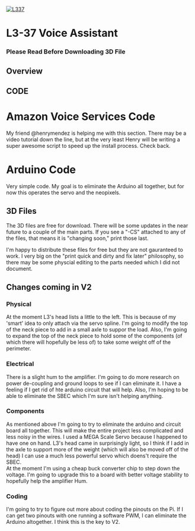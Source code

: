 
[![L337](https://i.imgur.com/zFueaPk.jpg)](https://www.youtube.com/watch?v=H4KK212-Jss)
# L3-37 Voice Assistant
### Please Read Before Downloading 3D File

## Overview

## CODE
# Amazon Voice Services Code 
My friend @henrymendez is helping me with this section.  There may be a video tutorial down the line, but at the very least Henry will be writing a super awesome script to speed up the install process.  Check back. 

# Arduino Code
Very simple code. My goal is to eliminate the Arduino all together, but for now this operates the servo and the neopixels. 

## 3D Files
The 3D files are free for download.  There will be some updates in the near future to a couple of the main parts.  If you see a "-CS" attached to any of the files, that means it is "changing soon,"  print those last. 

I'm happy to distribute these files for free but they are not gauranteed to work.  I very big on the "print quick and dirty and fix later" philosophy, so there may be some physcial editing to the parts needed which I did not document. 

## Changes coming in V2
### Physical
At the moment L3's head lists a little to the left. This is because of my 'smart' idea to only attach via the servo spline. I'm going to modify the top of the neck piece to add in a small axle to suppor the load.  Also, I'm going to expand the top of the neck piece to hold some of the components (of which there will hopefully be less of) to take some weight off of the perimeter. 
### Electrical
There is a slight hum to the amplifier. I'm going to do more research on power de-coupling and ground loops to see if I can eliminate it. I have a feeling if I get rid of hte arduino circuit that will help.  Also, I'm hoping to be able to eliminate the SBEC which I'm sure isn't helping anything. 
### Components
As mentioned above I'm going to try to eliminate the arduino and circuit board all together. This will make the entire project less complicated and less noisy in the wires. 
I used a MEGA Scale Servo because I happened to have one on hand.  L3's head came in surprisingly light, so I think if I add in the axle to support more of the weight (which will also be moved off of the head) I can use a much less powerful servo which doens't require the SBEC.  
At the moment I'm using a cheap buck converter chip to step down the voltage. I'm going to upgrade this to a board with better voltage stability to hopefully help the amplifier Hum. 
### Coding
I'm going to try to figure out more about coding the pinouts on the Pi.  If I can get two pinouts with one running a software PWM, I can eliminate the Arduino altogether.  I think this is the key to V2. 
